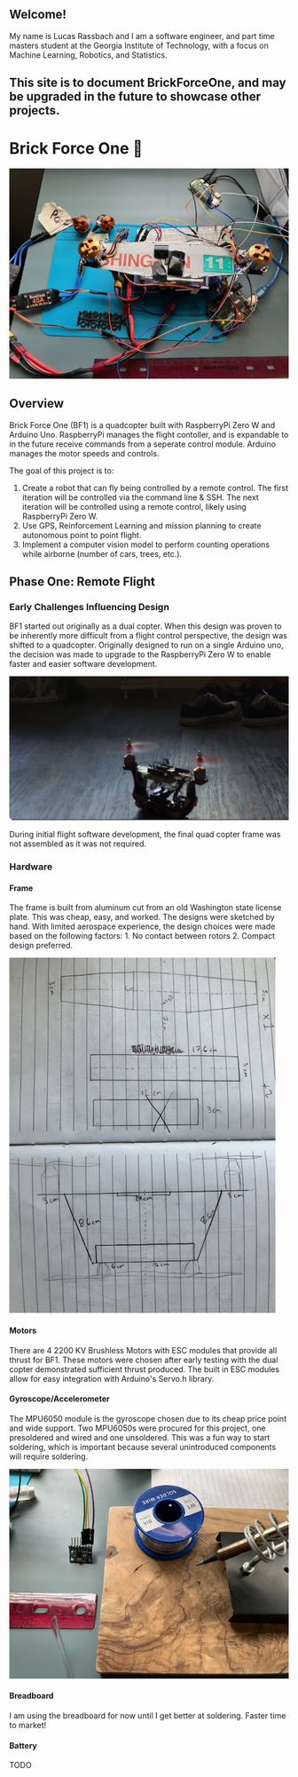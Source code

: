 ## Welcome! 

My name is Lucas Rassbach and I am a software engineer, and part time masters student at the Georgia Institute of Technology, with a focus on Machine Learning, Robotics, and Statistics.

## This site is to document BrickForceOne, and may be upgraded in the future to showcase other projects.

# Brick Force One :construction:

![Drone Under Construction](drone-under-construction-top.jpg)

## Overview

Brick Force One (BF1) is a quadcopter built with RaspberryPi Zero W and Arduino Uno. RaspberryPi manages the flight contoller, and is expandable to in the future receive commands from a seperate control module. Arduino manages the motor speeds and controls.

The goal of this project is to:

1. Create a robot that can fly being controlled by a remote control. The first iteration will be controlled via the command line & SSH. The next iteration will be controlled using a remote control, likely using RaspberryPi Zero W.
2. Use GPS, Reinforcement Learning and mission planning to create autonomous point to point flight.
3. Implement a computer vision model to perform counting operations while airborne (number of cars, trees, etc.).

## Phase One: Remote Flight

### Early Challenges Influencing Design

BF1 started out originally as a dual copter. When this design was proven to be inherently more difficult from a flight control perspective, the design was shifted to a quadcopter. Originally designed to run on a single Arduino uno, the decision was made to upgrade to the RaspberryPi Zero W to enable faster and easier software development. 

![Early Dualcopter](dualcopter.jpg)

During initial flight software development, the final quad copter frame was not assembled as it was not required.

### Hardware

#### Frame
The frame is built from aluminum cut from an old Washington state license plate. This was cheap, easy, and worked. The designs were sketched by hand. With limited aerospace experience, the design choices were made based on the following factors: 1. No contact between rotors 2. Compact design preferred.

![Design of Frame](blueprints.jpg)

#### Motors 
There are 4 2200 KV Brushless Motors with ESC modules that provide all thrust for BF1. These motors were chosen after early testing with the dual copter demonstrated sufficient thrust produced. The built in ESC modules allow for easy integration with Arduino's Servo.h library.

#### Gyroscope/Accelerometer
The MPU6050 module is the gyroscope chosen due to its cheap price point and wide support. Two MPU6050s were procured for this project, one presoldered and wired and one unsoldered. This was a fun way to start soldering, which is important because several unintroduced components will require soldering.

![MPU6050](solder.jpg)

#### Breadboard
I am using the breadboard for now until I get better at soldering. Faster time to market!

#### Battery
TODO